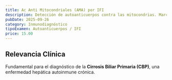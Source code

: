 ```yaml
---
title: Ac Anti Mitocondriales (AMA) por IFI
description: Detección de autoanticuerpos contra las mitocondrias. Marcador de alta especificidad para la **Cirrosis Biliar Primaria (CBP)**.
pubDate: 2025-09-26
category: Inmunodiagnóstico
tipoExamen: Autoanticuerpos / IFI
price: 15.00
---
```


## Relevancia Clínica
Fundamental para el diagnóstico de la **Cirrosis Biliar Primaria (CBP)**, una enfermedad hepática autoinmune crónica.